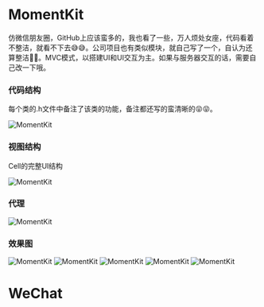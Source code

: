 # MomentKit

仿微信朋友圈，GitHub上应该蛮多的，我也看了一些，万人烦处女座，代码看着不整洁，就看不下去😅😅。公司项目也有类似模块，就自己写了一个，自认为还算整洁🤣🤣。MVC模式，以搭建UI和UI交互为主。如果与服务器交互的话，需要自己改一下哦。

### 代码结构

每个类的.h文件中备注了该类的功能，备注都还写的蛮清晰的😝😝。

![MomentKit](https://raw.githubusercontent.com/AlanZhangQ/WeChat/master/Screenshot/screenshot_01.png)

### 视图结构

Cell的完整UI结构

![MomentKit](https://raw.githubusercontent.com/AlanZhangQ/WeChat/master/Screenshot/screenshot_02.png)

### 代理

![MomentKit](https://raw.githubusercontent.com/AlanZhangQ/WeChat/master/Screenshot/screenshot_03.png)

### 效果图

![MomentKit](https://raw.githubusercontent.com/AlanZhangQ/WeChat/master/Screenshot/screenshot_08.gif)
![MomentKit](https://raw.githubusercontent.com/AlanZhangQ/WeChat/master/Screenshot/screenshot_04.png)
![MomentKit](https://raw.githubusercontent.com/AlanZhangQ/WeChat/master/Screenshot/screenshot_05.png)
![MomentKit](https://raw.githubusercontent.com/AlanZhangQ/WeChat/master/Screenshot/screenshot_06.png)
![MomentKit](https://raw.githubusercontent.com/AlanZhangQ/WeChat/master/Screenshot/screenshot_07.png)

# WeChat
